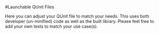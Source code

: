 #Launchable QUnit Files

Here you can adjust your QUnit file to match your needs.
This uses both developer (un-minified) code as well as the built library.
Please feel free to add your own tests to match your use case(s).
